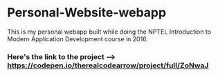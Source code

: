# Personal-Website-webapp

This is my personal webapp built while doing the NPTEL Introduction to Modern Application Development course in 2016.

### Here's the link to the project --> https://codepen.io/therealcodearrow/project/full/ZoNwaJ
